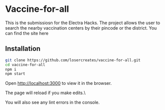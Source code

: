# Vaccine-for-all

This is the submissiosn for the Electra Hacks. The project allows the user to search the nearby vaccination centers by their pincode or the district.
You can find the site here

## Installation

```sh
git clone https://github.com/losercreates/vaccine-for-all.git
cd vaccine-for-all
npm i
npm start
```

Open [http://localhost:3000](http://localhost:3000) to view it in the browser.

The page will reload if you make edits.\

You will also see any lint errors in the console.
